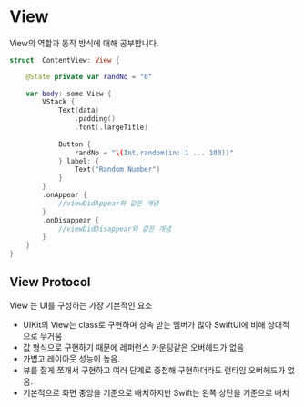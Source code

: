 
# View

View의 역할과 동작 방식에 대해 공부합니다.

```swift
struct  ContentView: View {

    @State private var randNo = "0"
    
    var body: some View {
        VStack {
            Text(data)
                .padding()
                .font(.largeTitle)
            
            Button {
                randNo = "\(Int.random(in: 1 ... 100))"
            } label: {
                Text("Random Number")
            }
        }
        .onAppear {
            //viewDidAppear와 같은 개념
        }
        .onDisappear {
            //viewDidDisappear와 같은 개념
        }
    }
}
```

## View Protocol
View 는 UI를 구성하는 가장 기본적인 요소
- UIKit의 View는 class로 구현하며 상속 받는 멤버가 많아 SwiftUI에 비해 상대적으로 무거움
- 값 형식으로 구현하기 때문에 레퍼런스 카운팅같은 오버헤드가 없음
- 가볍고 레이아웃 성능이 높음.
-  뷰를 잘게 쪼개서 구현하고 여러 단계로 중첩해 구현하더라도 런타임 오버헤드가 없음.
- 기본적으로 화면 중앙을 기준으로 배치하지만 Swift는 왼쪽 상단을 기준으로 배치
